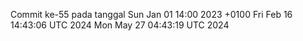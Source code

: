 Commit ke-55 pada tanggal Sun Jan 01 14:00 2023 +0100
Fri Feb 16 14:43:06 UTC 2024
Mon May 27 04:43:19 UTC 2024
